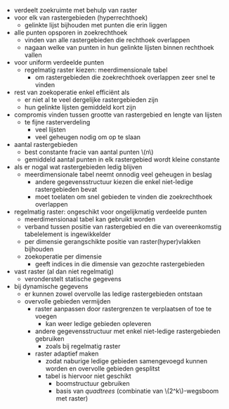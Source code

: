 
* verdeelt zoekruimte met behulp van raster
* voor elk van rastergebieden (hyperrechthoek)
    * gelinkte lijst bijhouden met punten die erin liggen
* alle punten opsporen in zoekrechthoek
    * vinden van alle rastergebieden die rechthoek overlappen
    * nagaan welke van punten in hun gelinkte lijsten binnen rechthoek vallen
* voor uniform verdeelde punten
    * regelmatig raster kiezen: meerdimensionale tabel
        * om rastergebieden die zoekrechthoek overlappen zeer snel te vinden
* rest van zoekoperatie enkel efficiënt als
    * er niet al te veel dergelijke rastergebieden zijn
    * hun gelinkte lijsten gemiddeld kort zijn
* compromis vinden tussen grootte van rastergebied en lengte van lijsten
    * te fijne rasterverdeling
        * veel lijsten
        * veel geheugen nodig om op te slaan
* aantal rastergebieden
    * best constante fracie van aantal punten \\(n\\)
    * gemiddeld aantal punten in elk rastergebied wordt kleine constante
* als er nogal wat rastergebieden ledig blijven
    * meerdimensionale tabel neemt onnodig veel geheugen in beslag
        * andere gegevensstructuur kiezen die enkel niet-ledige rastergebieden bevat
        * moet toelaten om snel gebieden te vinden die zoekrechthoek overlappen
* regelmatig raster: ongeschikt voor ongelijkmatig verdeelde punten
    * meerdimensionaal tabel kan gebruikt worden
    * verband tussen positie van rastergebied en die van overeenkomstig tabelelement is ingewikkelder
    * per dimensie gerangschikte positie van raster(hyper)vlakken bijhouden
    * zoekoperatie per dimensie
        * geeft indices in die dimensie van gezochte rastergebieden
* vast raster (al dan niet regelmatig)
    * veronderstelt statische gegevens
* bij dynamische gegevens
    * er kunnen zowel overvolle las ledige rastergebieden ontstaan
    * overvolle gebieden vermijden
        * raster aanpassen door rastergrenzen te verplaatsen of toe te voegen
            * kan weer ledige gebieden opleveren
        * andere gegevensstructuur met enkel niet-ledige rastergebieden gebruiken
            * zoals bij regelmatig raster
        * raster adaptief maken
            * zodat naburige ledige gebieden samengevoegd kunnen worden en overvolle gebieden gesplitst
            * tabel is hiervoor niet geschikt
                * boomstructuur gebruiken
                * basis van *quadtrees* (combinatie van \\(2^k\\)-wegsboom met raster)
